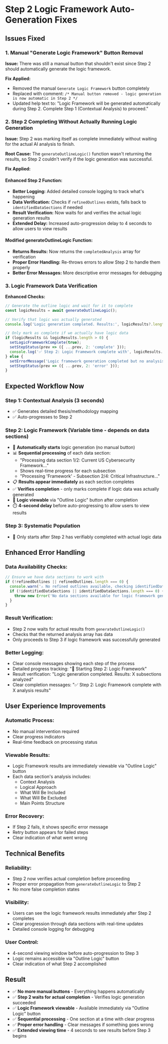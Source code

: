 # Step 2 Logic Framework Auto-Generation Fixes

## Issues Fixed

### 1. **Manual "Generate Logic Framework" Button Removal**
**Issue:** There was still a manual button that shouldn't exist since Step 2 should automatically generate the logic framework.

**Fix Applied:**
- Removed the manual `Generate Logic Framework` button completely
- Replaced with comment: `/* Manual button removed - logic generation is now automatic in Step 2 */`
- Updated help text to: "Logic Framework will be generated automatically during Step 2. Complete Step 1 (Contextual Analysis) to proceed."

### 2. **Step 2 Completing Without Actually Running Logic Generation**
**Issue:** Step 2 was marking itself as complete immediately without waiting for the actual AI analysis to finish.

**Root Cause:** The `generateOutlineLogic()` function wasn't returning the results, so Step 2 couldn't verify if the logic generation was successful.

**Fix Applied:**

#### Enhanced Step 2 Function:
- **Better Logging:** Added detailed console logging to track what's happening
- **Data Verification:** Checks if `refinedOutlines` exists, falls back to `identifiedDataSections` if needed
- **Result Verification:** Now waits for and verifies the actual logic generation results
- **Extended Delay:** Increased auto-progression delay to 4 seconds to allow users to view results

#### Modified generateOutlineLogic Function:
- **Returns Results:** Now returns the `completedAnalysis` array for verification
- **Proper Error Handling:** Re-throws errors to allow Step 2 to handle them properly
- **Better Error Messages:** More descriptive error messages for debugging

### 3. **Logic Framework Data Verification**
**Enhanced Checks:**
```javascript
// Generate the outline logic and wait for it to complete
const logicResults = await generateOutlineLogic();

// Verify that logic was actually generated
console.log('Logic generation completed. Results:', logicResults?.length || 0, 'subsections analyzed');

// Only mark as complete if we actually have logic data
if (logicResults && logicResults.length > 0) {
  setLogicFrameworkComplete(true);
  setStepStatus(prev => ({ ...prev, 2: 'complete' }));
  console.log('✅ Step 2: Logic Framework complete with', logicResults.length, 'analysis results');
} else {
  setErrorMessage('Logic framework generation completed but no analysis data was produced.');
  setStepStatus(prev => ({ ...prev, 2: 'error' }));
}
```

## Expected Workflow Now

### **Step 1: Contextual Analysis** (3 seconds)
- ✅ Generates detailed thesis/methodology mapping
- ✅ Auto-progresses to Step 2

### **Step 2: Logic Framework** (Variable time - depends on data sections)
- 🔄 **Automatically starts** logic generation (no manual button)
- 📊 **Sequential processing** of each data section:
  - "Processing data section 1/2: Current US Cybersecurity Framework..."
  - Shows real-time progress for each subsection
  - "Processing 'Framework' - Subsection 2/4: Critical Infrastructure..."
- 📋 **Results appear immediately** as each section completes
- ✅ **Verifies completion** - only marks complete if logic data was actually generated
- 🔗 **Logic viewable** via "Outline Logic" button after completion
- ⏱️ **4-second delay** before auto-progressing to allow users to view results

### **Step 3: Systematic Population**
- 🔄 Only starts after Step 2 has verifiably completed with actual logic data

## Enhanced Error Handling

### **Data Availability Checks:**
```javascript
// Ensure we have data sections to work with
if (!refinedOutlines || refinedOutlines.length === 0) {
  console.warn('⚠️ No refined outlines available, checking identifiedDataSections...');
  if (!identifiedDataSections || identifiedDataSections.length === 0) {
    throw new Error('No data sections available for logic framework generation.');
  }
}
```

### **Result Verification:**
- Step 2 now waits for actual results from `generateOutlineLogic()`
- Checks that the returned analysis array has data
- Only proceeds to Step 3 if logic framework was successfully generated

### **Better Logging:**
- Clear console messages showing each step of the process
- Detailed progress tracking: "🧠 Starting Step 2: Logic Framework"
- Result verification: "Logic generation completed. Results: X subsections analyzed"
- Clear completion messages: "✅ Step 2: Logic Framework complete with X analysis results"

## User Experience Improvements

### **Automatic Process:**
- No manual intervention required
- Clear progress indicators
- Real-time feedback on processing status

### **Viewable Results:**
- Logic Framework results are immediately viewable via "Outline Logic" button
- Each data section's analysis includes:
  - Context Analysis
  - Logical Approach  
  - What Will Be Included
  - What Will Be Excluded
  - Main Points Structure

### **Error Recovery:**
- If Step 2 fails, it shows specific error message
- Retry button appears for failed steps
- Clear indication of what went wrong

## Technical Benefits

### **Reliability:**
- Step 2 now verifies actual completion before proceeding
- Proper error propagation from `generateOutlineLogic` to Step 2
- No more false completion states

### **Visibility:**
- Users can see the logic framework results immediately after Step 2 completes
- Clear progression through data sections with real-time updates
- Detailed console logging for debugging

### **User Control:**
- 4-second viewing window before auto-progression to Step 3
- Logic remains accessible via "Outline Logic" button
- Clear indication of what Step 2 accomplished

## Result
- ✅ **No more manual buttons** - Everything happens automatically
- ✅ **Step 2 waits for actual completion** - Verifies logic generation succeeded
- ✅ **Logic Framework viewable** - Available immediately via "Outline Logic" button
- ✅ **Sequential processing** - One section at a time with clear progress
- ✅ **Proper error handling** - Clear messages if something goes wrong
- ✅ **Extended viewing time** - 4 seconds to see results before Step 3 begins